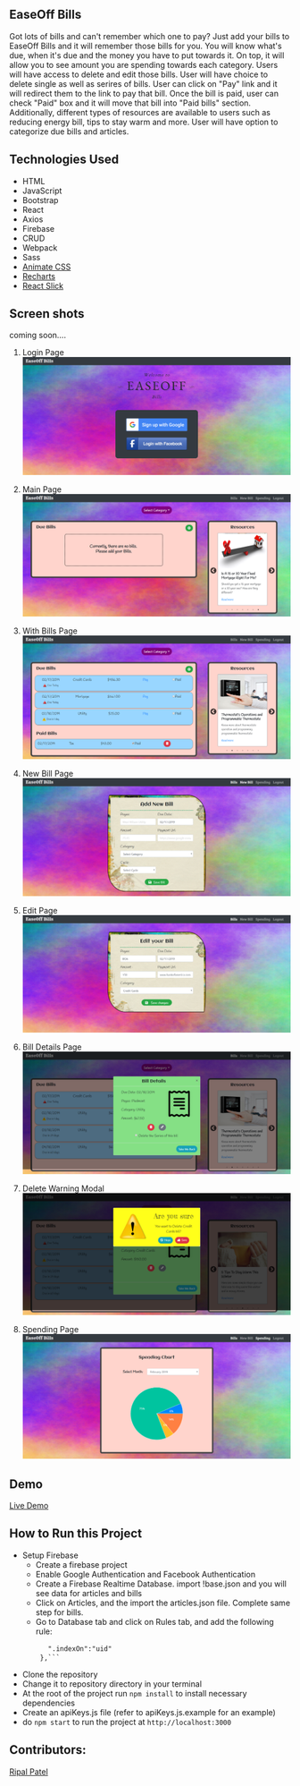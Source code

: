 ## EaseOff Bills
Got lots of bills and can't remember which one to pay? Just add your bills to EaseOff Bills and it will remember those bills for you. You will know what's due, when it's due and the money you have to put towards it. On top, it will allow you to see amount you are spending towards each category. Users will have access to delete and edit those bills. User will have choice to delete single as well as serires of bills. User can click on "Pay" link and it will redirect them to the link to pay that bill. Once the bill is paid, user can check "Paid" box and it will move that bill into "Paid bills" section. Additionally, different types of resources are available to users such as reducing energy bill, tips to stay warm and more. User will have option to categorize due bills and articles.

## Technologies Used
* HTML
* JavaScript
* Bootstrap
* React
* Axios
* Firebase
* CRUD
* Webpack
* Sass
* [Animate CSS](https://daneden.github.io/animate.css/)
* [Recharts](http://recharts.org/en-US/examples/PieChartWithCustomizedLabel)
* [React Slick](https://react-slick.neostack.com/docs/example/pause-on-hover/)

## Screen shots
coming soon....
1. Login Page
![mainview](./screenshots/main-page.png)

2. Main Page
![mainview](./screenshots/no-bills.png)

3. With Bills Page
![mainview](./screenshots/with-bills.png)

4. New Bill Page
![mainview](./screenshots/add-form.png)

5. Edit Page
![mainview](./screenshots/edit-bill.png)

6. Bill Details Page
![mainview](./screenshots/delete-series-modal.png)

7. Delete Warning Modal
![mainview](./screenshots/warning-modal.png)

8. Spending Page
![mainview](./screenshots/spending-chart.png)

## Demo
[Live Demo](https://ease-off-bills-3e50f.firebaseapp.com/)

## How to Run this Project

- Setup Firebase
  - Create a firebase project
  - Enable Google Authentication and Facebook Authentication
  - Create a Firebase Realtime Database. import !base.json and you will see data for articles and bills
  - Click on Articles, and the import the articles.json file. Complete same step for bills.
  - Go to Database tab and click on Rules tab, and add the following rule:
     ``` "bills": {
        ".indexOn":"uid"
      },```

- Clone the repository
- Change it to repository directory in your terminal
- At the root of the project run ``npm install`` to install necessary dependencies
- Create an apiKeys.js file (refer to apiKeys.js.example for an example)
- do `npm start` to run the project at ``http://localhost:3000``

## Contributors:
[Ripal Patel](https://github.com/ripalpate/ease-off-bills)
